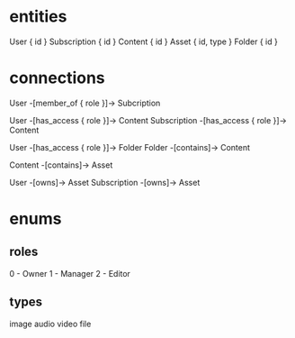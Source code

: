 # entities

User { id }
Subscription { id }
Content { id }
Asset { id, type }
Folder { id }


# connections

User -[member_of { role }]-> Subcription

User -[has_access { role }]-> Content
Subscription -[has_access { role }]-> Content

User -[has_access { role }]-> Folder
Folder -[contains]-> Content

Content -[contains]-> Asset

User -[owns]-> Asset
Subscription -[owns]-> Asset


# enums
## roles
0 - Owner
1 - Manager
2 - Editor

## types
image
audio
video
file
